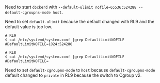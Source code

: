 Need to start `dockerd` with `--default-ulimit nofile=65536:524288
--default-cgroupns-mode host`.

Need to set `default-ulimit` because the default changed with RL9 and
the default value is too low.

```
# RL9
$ cat /etc/systemd/system.conf |grep DefaultLimitNOFILE
#DefaultLimitNOFILE=1024:524288

# RL8
$ cat /etc/systemd/system.conf |grep DefaultLimitNOFILE
#DefaultLimitNOFILE=
```

Need to set `default-cgroupns-mode` to `host` because
`default-cgroupns-mode` default changed to `private` in RL9
because the switch to Cgroup v2.
